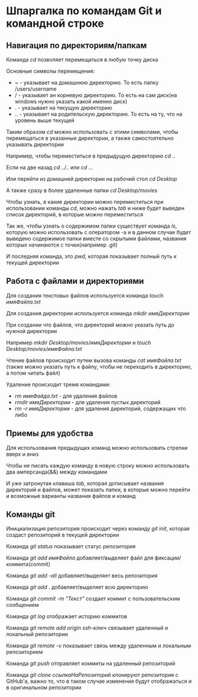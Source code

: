 # Шпаргалка по командам Git и командной строке


## Навигация по директориям/папкам


Команда _cd_ позволяет перемещаться в любую точку диска


Основные символы перемещения:


* ~ - указывает на домашнюю директорию. То есть папку /users/username
* / - указывает ан корневую директорию. То есть на сам диск(на windows нужно указать какой именно диск)
* . - указывает на текущую директорию 
* .. - указывает на родительскую директорию. То есть	на ту, что на уровень выше текущей 


Таким образом _cd_ можно использовать с этими символами, чтобы перемещаться в указанные директории, а также самостоятельно указывать директории


Например, чтобы переместиться в предыдущую директорию _cd .._


Если на две назад _cd ../.._ или _cd ..._


Или перейти из домашней директории на рабочий стол _cd Desktop_


А также сразу в более удаленные папки _cd Desktop/movies_


Чтобы узнать, в какие директории можно переместиться при использовании команды _cd_, можно нажать _tab_ и ниже будет выведен список директорий, в которые можно переместиться 


Так же, чтобы узнать о содержимом папки существует команда _ls_, которую можно использовать с оператором -a и в данном случае будет выведено содержимое папки вместе со скрытыми файлами, названия которых начинаются с точки(например .git)


И последняя команда, это _pwd_, которая показывает полный путь к текущей директории 


## Работа с файлами и директориями 


Для создания текстовых файлов используется команда _touch имяФайла.txt_ 


Для создания директории используется команда _mkdir имяДиректории_


При создании что файлов, что директорий можно указать путь до нужной директории 


Например _mkdir Desktop/movies/имяДиректории_ и _touch Desktop/movies/имяФайла.txt_


Чтение файлов происходит путем вызова команды _cat имяФайла.txt_ (также можно указать путь к файлу, чтобы не переходить в директорию, а потом читать файл)


Удаление происходит тремя командами:


* _rm имяФайда.txt_ - для удаления файлов 
* _rmdir имяДиректории_ - для удаления пустых директорий
* _rm -r имяДиректории_ - для удаления директорий, содержащих что либо


## Приемы для удобства 


Для использования предыдущих команд можно использовать стрелки вверх и вниз 


Чтобы не писать каждую команду в новую строку можно использовать два амперсанда(&&) между командами

И уже затронутая клавиша _tab_, которая дописывает названия директорий и файлов, может показать папки, в которые можно перейти и возможные варианты названия файлов и команд 


## Команды git


Инициализация репозитория происходит через команду _git init_, которая создаст репозиторий в текущей директории 


Команда _git status_ показывает статус репозитория 


Команда _git add имяФайла_ добавляет/выделяет файл для фиксации/коммита(commit)


Команда _git add -all_ добавляет/выделяет весь репозитория


Команда _git add ._ добавляет/выделяет всю директорию


Команда _git commit -m "Текст"_ создает коммит с пользовательским сообщением


Команда _git log_ отображает историю коммитов


Команда _git remote add origin ssh-ключ_ связывает удаленный и локальный репозитории


Команда _git remote -v_ показывает связь между удаленным и локальным репозиторием 


Команда _git push_ отправляет коммиты на удаленный репозиторий 


Команда _git clone ссылкаНаРепозиторий_ клонируют репозитория с GitHub'а, важно то, что в таком случае изменения будут отображаться и в оригинальном репозитории